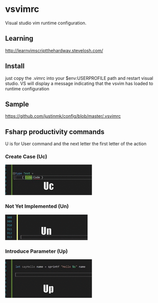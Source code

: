 # vsvimrc

Visual studio vim runtime configuration.

## Learning
http://learnvimscriptthehardway.stevelosh.com/

## Install
just copy the .vimrc into your $env:USERPROFILE path and restart visual studio.
VS will display a message indicating that the vsvim has loaded to runtime configuration

## Sample
https://github.com/justinmk/config/blob/master/.vsvimrc

## Fsharp productivity commands

U is for User command and the next letter the first letter of the action

### Create Case (Uc)

![Uc : Create Case](https://raw.githubusercontent.com/cboudereau/vsvimrc/master/gifs/Uc-Case.gif)

### Not Yet Implemented (Un)
![Un : Not yet implemented](https://raw.githubusercontent.com/cboudereau/vsvimrc/master/gifs/Un-NotYetImplemented.gif)

### Introduce Parameter (Up)
![Up : Introduce Parameter](https://raw.githubusercontent.com/cboudereau/vsvimrc/master/gifs/Up-IntroduceParameter.gif)
